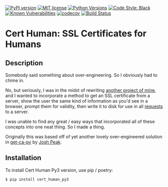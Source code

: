 [![PyPI version](https://badge.fury.io/py/cert-human.svg)](https://badge.fury.io/py/cert-human)
[![MIT license](https://img.shields.io/badge/License-MIT-blue.svg)](https://lbesson.mit-license.org/)
[![Python Versions](https://img.shields.io/pypi/pyversions/cert-human.svg)](https://pypi.org/project/cert-human/)
[![Code Style: Black](https://img.shields.io/badge/code%20style-black-000000.svg)](https://github.com/ambv/black)
[![Known Vulnerabilities](https://snyk.io/test/github/lifehackjim/cert_human/badge.svg?targetFile=requirements.txt)](https://snyk.io/test/github/lifehackjim/cert_human?targetFile=requirements.txt)
[![codecov](https://codecov.io/gh/lifehackjim/cert_human/branch/master/graph/badge.svg)](https://codecov.io/gh/lifehackjim/cert_human)
[![Build Status](https://travis-ci.org/lifehackjim/cert_human.svg?branch=master)](https://travis-ci.org/lifehackjim/cert_human)

Cert Human: SSL Certificates for Humans
=======================================

Description
-----------

Somebody said something about over-engineering. So I obviously had to chime in.

No, but seriously, I was in the midst of rewriting [another project of mine](https://github.com/tanium/pytan), and I
wanted to incorporate a method to get an SSL certificate from a server, show the user the same kind of information as
you'd see in a browser, prompt them for validity, then write it to disk for use in
all [requests](http://docs.python-requests.org/en/master/) to a server.

I was unable to find any great / easy ways that incorporated all of these concepts into one neat thing. So I made a
thing.

Originally this was based off of yet another lovely over-engineered solution
in [get-ca-py](https://github.com/neozenith/get-ca-py) by [Josh Peak](https://github.com/neozenith).


Installation
------------

To install Cert Human Py3 version, use pip / poetry:

``` {.sourceCode .bash}
$ pip install cert_human_py3
```
